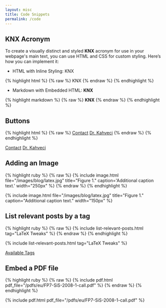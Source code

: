 ```yaml
---
layout: misc
title: Code Snippets
permalink: /code
---
```


## **<span class="knx"><span class="k">K</span><span class="nx">NX</span></span>** Acronym

To create a visually distinct and styled **<span class="knx"><span class="k">K</span><span class="nx">NX</span></span>** acronym for use in your webpage's main text, you can use HTML and CSS for custom styling. Here’s how you can implement it:

- HTML with Inline Styling: <span class="knx"><span class="k">K</span><span class="nx">NX</span></span>

{% highlight html %}
{% raw %}
<span class="knx"><span class="k">K</span><span class="nx">NX</span></span>
{% endraw %}
{% endhighlight %}

- Markdown with Embedded HTML: **<span class="knx"><span class="k">K</span><span class="nx">NX</span></span>**

{% highlight markdown %}
{% raw %}
**<span class="knx"><span class="k">K</span><span class="nx">NX</span></span>**
{% endraw %}
{% endhighlight %}

## Buttons

{% highlight html %}
{% raw %}
<a href="/contact" class="btn btn-primary">Contact</a>
<a href="/murat" class="btn btn-secondary">Dr. Kahveci</a>
{% endraw %}
{% endhighlight %}

<a href="/contact" class="btn btn-primary">Contact</a>
<a href="/murat" class="btn btn-secondary">Dr. Kahveci</a>

## Adding an Image

{% highlight ruby %}
{% raw %}
{% include image.html
file="/images/blog/latex.jpg"
title="Figure 1."
caption='Additional
caption text.'
width="250px"
%}
{% endraw %}
{% endhighlight %}

{% include image.html
file="/images/blog/latex.jpg"
title="Figure 1."
caption="Additional
caption text."
width="150px"
%}

## List relevant posts by a tag

{% highlight ruby %}
{% raw %}
{% include list-relevant-posts.html tag="LaTeX Tweaks" %}
{% endraw %}
{% endhighlight %}

{% include list-relevant-posts.html tag="LaTeX Tweaks" %}

<a href="/blog/tags/" class="btn btn-secondary">Available Tags</a>

## Embed a PDF file

{% highlight ruby %}
{% raw %}
{% include pdf.html pdf_file="/pdfs/eu/FP7-SiS-2008-1-call.pdf" %}
{% endraw %}
{% endhighlight %}

{% include pdf.html pdf_file="/pdfs/eu/FP7-SiS-2008-1-call.pdf" %}
